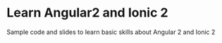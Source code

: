 # Learn Angular2 and Ionic 2
Sample code and slides to learn basic skills about Angular 2 and Ionic 2
